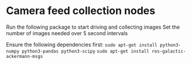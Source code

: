 # Camera feed collection nodes
Run the following package to start driving and collecting images
Set the number of images needed over 5 second intervals

Ensure the following dependencies first:
```sudo apt-get install python3-numpy python3-pandas python3-scipy```
```sudo apt-get install ros-galactic-ackermann-msgs```